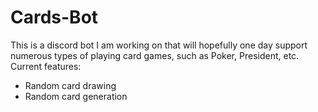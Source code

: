 # Cards-Bot
This is a discord bot I am working on that will hopefully one day support numerous types of playing card games, such as Poker, President, etc.
Current features:
- Random card drawing
- Random card generation
